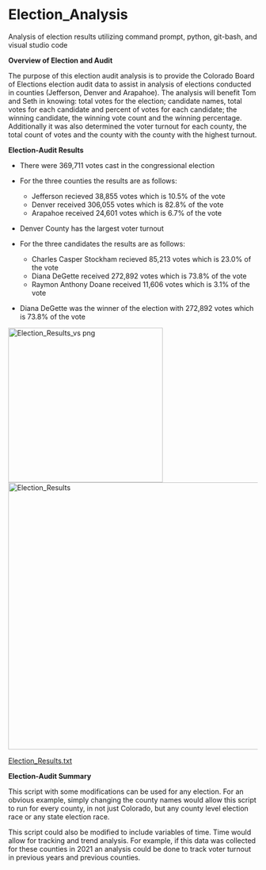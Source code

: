 # Election_Analysis
Analysis of election results utilizing command prompt, python, git-bash, and visual studio code

  **Overview of Election and Audit**

The purpose of this election audit analysis is to provide the Colorado Board of Elections election audit data to assist in analysis of elections conducted in counties (Jefferson, Denver and Arapahoe). The analysis will benefit Tom and Seth in knowing: total votes for the election; candidate names, total votes for each candidate and percent of votes for each candidate; the winning candidate, the winning vote count and the winning percentage. Additionally it was also determined the voter turnout for each county, the total count of votes and the county with the county with the highest turnout. 

  **Election-Audit Results**
    
*   There were 369,711 votes cast in the congressional election
*   For the three counties the results are as follows: 
    *    Jefferson recieved 38,855 votes which is 10.5% of the vote 
    *    Denver received 306,055 votes which is 82.8% of the vote
    *    Arapahoe received 24,601 votes which is 6.7% of the vote 

* Denver County has the largest voter turnout 
* For the three candidates the results are as follows: 
    *    Charles Casper Stockham recieved 85,213 votes which is 23.0% of the vote
    *    Diana DeGette received 272,892 votes which is 73.8% of the vote 
    *    Raymon Anthony Doane received 11,606 votes which is 3.1% of the vote 

* Diana DeGette was the winner of the election with 272,892 votes which is 73.8% of the vote

<img width="312" alt="Election_Results_vs png" src="https://user-images.githubusercontent.com/99268646/157442069-0732c3d3-7d05-4d4c-80d3-0c578c7739be.png">

<img width="539" alt="Election_Results" src="https://user-images.githubusercontent.com/99268646/157442956-16c5e4b5-7a4e-4c69-bd11-99684a226665.png">

[Election_Results.txt](https://github.com/dletterle/Election_Analysis/files/8214666/Election_Results.txt)

**Election-Audit Summary**

This script with some modifications can be used for any election. For an obvious example, simply changing the county names would allow this script to run for every county, in not just Colorado, but any county level election race or any state election race. 

This script could also be modified to include variables of time. Time would allow for tracking and trend analysis. For example, if this data was collected for these counties in 2021 an analysis could be done to track voter turnout in previous years and previous counties. 

